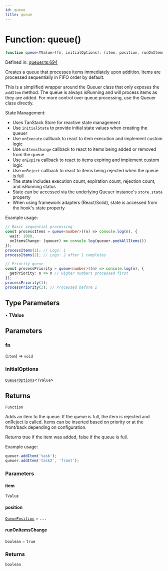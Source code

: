 ```yaml
---
id: queue
title: queue
---
```


<!-- DO NOT EDIT: this page is autogenerated from the type comments -->

# Function: queue()

```ts
function queue<TValue>(fn, initialOptions): (item, position, runOnItemsChange) => boolean
```

Defined in: [queuer.ts:694](https://github.com/TanStack/pacer/blob/main/packages/pacer/src/queuer.ts#L694)

Creates a queue that processes items immediately upon addition.
Items are processed sequentially in FIFO order by default.

This is a simplified wrapper around the Queuer class that only exposes the
`addItem` method. The queue is always isRunning and will process items as they are added.
For more control over queue processing, use the Queuer class directly.

State Management:
- Uses TanStack Store for reactive state management
- Use `initialState` to provide initial state values when creating the queuer
- Use `onExecute` callback to react to item execution and implement custom logic
- Use `onItemsChange` callback to react to items being added or removed from the queue
- Use `onExpire` callback to react to items expiring and implement custom logic
- Use `onReject` callback to react to items being rejected when the queue is full
- The state includes execution count, expiration count, rejection count, and isRunning status
- State can be accessed via the underlying Queuer instance's `store.state` property
- When using framework adapters (React/Solid), state is accessed from the hook's state property

Example usage:
```ts
// Basic sequential processing
const processItems = queue<number>((n) => console.log(n), {
  wait: 1000,
  onItemsChange: (queuer) => console.log(queuer.peekAllItems())
});
processItems(1); // Logs: 1
processItems(2); // Logs: 2 after 1 completes

// Priority queue
const processPriority = queue<number>((n) => console.log(n), {
  getPriority: n => n // Higher numbers processed first
});
processPriority(1);
processPriority(3); // Processed before 1
```

## Type Parameters

• **TValue**

## Parameters

### fn

(`item`) => `void`

### initialOptions

[`QueuerOptions`](../../interfaces/queueroptions.md)\<`TValue`\>

## Returns

`Function`

Adds an item to the queue. If the queue is full, the item is rejected and onReject is called.
Items can be inserted based on priority or at the front/back depending on configuration.

Returns true if the item was added, false if the queue is full.

Example usage:
```ts
queuer.addItem('task');
queuer.addItem('task2', 'front');
```

### Parameters

#### item

`TValue`

#### position

[`QueuePosition`](../../type-aliases/queueposition.md) = `...`

#### runOnItemsChange

`boolean` = `true`

### Returns

`boolean`
